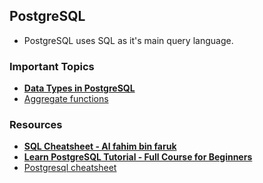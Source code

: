 ## PostgreSQL

- PostgreSQL uses SQL as it's main query language.

### Important Topics

- **[Data Types in PostgreSQL](https://www.postgresql.org/docs/current/datatype.html)**
- [Aggregate functions](https://www.postgresql.org/docs/9.5/functions-aggregate.html)

### Resources

- **[SQL Cheatsheet - Al fahim bin faruk](https://github.com/AlFahimBinFaruk/SQL_Tutorial/)**
- **[Learn PostgreSQL Tutorial - Full Course for Beginners](https://www.youtube.com/watch?v=qw--VYLpxG4)**
- [Postgresql cheatsheet](https://postgrescheatsheet.com/#/tables)